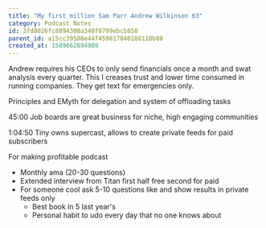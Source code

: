 ```yaml
---
title: "My first million Sam Parr Andrew Wilkinson 63"
category: Podcast Notes
id: 3fd8026fc8094308a348f8799ebcb858
parent_id: a15cc39586e44f459817840188118b08
created_at: 1589662894909
---
```



Andrew requires his CEOs to only send financials once a month and swat analysis every quarter. This I creases trust and lower time consumed in running companies. They get text for emergencies only. 

Principles and EMyth for delegation and system of offloading tasks 

45:00
Job boards are great business for niche, high engaging communities


1:04:50
Tiny owns supercast, allows to create private feeds for paid subscribers 

For making profitable podcast
* Monthly ama (20-30 questions)
* Extended interview from Titan first half free second for paid
* For someone cool ask 5-10 questions like and show results in private feeds only 
  * Best book in 5 last year's
  * Personal habit to udo every day that no one knows about 
  
    